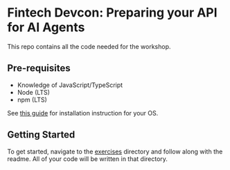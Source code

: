 # Fintech Devcon: Preparing your API for AI Agents

This repo contains all the code needed for the workshop.

## Pre-requisites

- Knowledge of JavaScript/TypeScript
- Node (LTS)
- npm (LTS)

See [this guide](https://docs.npmjs.com/downloading-and-installing-node-js-and-npm) for installation instruction for your OS.

## Getting Started

To get started, navigate to the [exercises](./exercise/README.md) directory and follow along with the readme. All of your code will be written in that directory.
